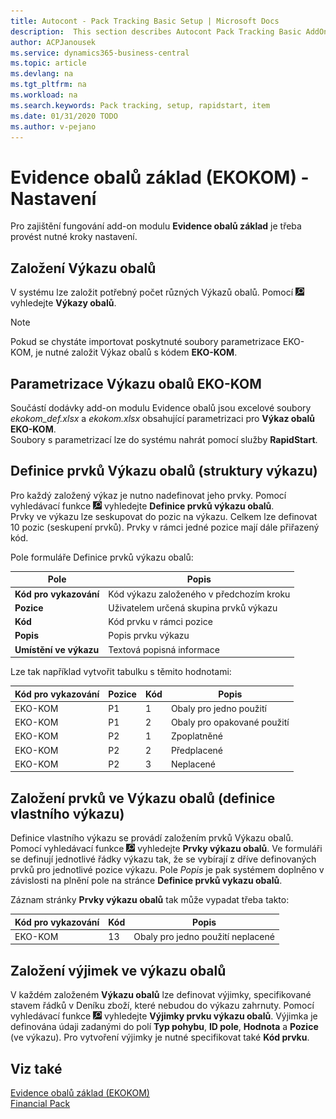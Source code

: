 ```yaml
---
title: Autocont - Pack Tracking Basic Setup | Microsoft Docs
description:  This section describes Autocont Pack Tracking Basic AddOn Setup
author: ACPJanousek
ms.service: dynamics365-business-central
ms.topic: article
ms.devlang: na
ms.tgt_pltfrm: na
ms.workload: na
ms.search.keywords: Pack tracking, setup, rapidstart, item
ms.date: 01/31/2020 TODO
ms.author: v-pejano
---
```


# Evidence obalů základ (EKOKOM) - Nastavení
Pro zajištění fungování add-on modulu **Evidence obalů základ** je třeba provést nutné kroky nastavení.  

## Založení Výkazu obalů
V systému lze založit potřebný počet různých Výkazů obalů. Pomocí ![Žárovka, která otevře funkci Řekněte mi](media/ui-search/search_small.png "Řekněte mi, co chcete dělat") vyhledejte **Výkazy obalů**.  

  > [!NOTE]  
  > Pokud se chystáte importovat poskytnuté soubory parametrizace EKO-KOM, je nutné založit Výkaz obalů s kódem **EKO-KOM**.  

## Parametrizace Výkazu obalů EKO-KOM  
Součástí dodávky add-on modulu Evidence obalů jsou excelové soubory *ekokom_def.xlsx* a *ekokom.xlsx* obsahující parametrizaci pro **Výkaz obalů EKO-KOM**.  
Soubory s parametrizací lze do systému nahrát pomocí služby **RapidStart**.

## Definice prvků Výkazu obalů (struktury výkazu)  
Pro každý založený výkaz je nutno nadefinovat jeho prvky. Pomocí vyhledávací funkce ![Žárovka, která otevře funkci Řekněte mi](media/ui-search/search_small.png "Řekněte mi, co chcete dělat") vyhledejte **Definice prvků výkazu obalů**.  
Prvky ve výkazu lze seskupovat do pozic na výkazu. Celkem lze definovat 10 pozic (seskupení prvků). Prvky v rámci jedné pozice mají dále přiřazený kód.  

Pole formuláře Definice prvků výkazu obalů:

|Pole|Popis|  
|---------------|---------------|  
|**Kód pro vykazování**|Kód výkazu založeného v předchozím kroku|  
|**Pozice**|Uživatelem určená skupina prvků výkazu|  
|**Kód**|Kód prvku v rámci pozice|  
|**Popis**|Popis prvku výkazu|  
|**Umístění ve výkazu**|Textová popisná informace|  


Lze tak například vytvořit tabulku s těmito hodnotami:

|Kód pro vykazování| Pozice|Kód|Popis|
|----------|----------|----------|----------|
|EKO-KOM|P1|1|Obaly pro jedno použití|
|EKO-KOM|P1|2|Obaly pro opakované použití|
|EKO-KOM|P2|1|Zpoplatněné|
|EKO-KOM|P2|2|Předplacené|
|EKO-KOM|P2|3|Neplacené|

## Založení prvků ve Výkazu obalů (definice vlastního výkazu)

Definice vlastního výkazu se provádí založením prvků Výkazu obalů. Pomocí vyhledávací funkce ![Žárovka, která otevře funkci Řekněte mi](media/ui-search/search_small.png "Řekněte mi, co chcete dělat") vyhledejte **Prvky výkazu obalů**. Ve formuláři se definují jednotlivé řádky výkazu tak, že se vybírají z dříve definovaných prvků pro jednotlivé pozice výkazu. Pole *Popis* je pak systémem doplněno v závislosti na plnění pole na stránce **Definice prvků vykazu obalů**.

Záznam stránky **Prvky výkazu obalů** tak může vypadat třeba takto:

|Kód pro vykazování|Kód|Popis|
|---------------|---------------|---------------|
|EKO-KOM|13|Obaly pro jedno použití neplacené|

## Založení výjimek ve výkazu obalů

V každém založeném **Výkazu obalů** lze definovat výjimky, specifikované stavem řádků v Deníku zboží, které nebudou do výkazu zahrnuty. Pomocí vyhledávací funkce ![Žárovka, která otevře funkci Řekněte mi](media/ui-search/search_small.png "Řekněte mi, co chcete dělat") vyhledejte **Výjimky prvku výkazu obalů**.  Výjimka je definována údaji zadanými do polí **Typ pohybu**, **ID pole**, **Hodnota** a **Pozice** (ve výkazu). Pro vytvoření výjimky je nutné specifikovat také **Kód prvku**.


## Viz také
[Evidence obalů základ (EKOKOM)](ac-pack-tracking-basic.md)  
[Financial Pack](ac-finance-pack.md)  
